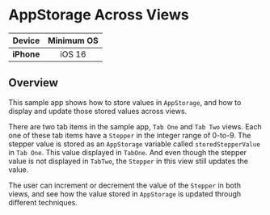 # AppStorage Across Views


| **Device** | **Minimum OS** |
|:---:|:---:|
| **iPhone** | iOS 16 |

## Overview

This sample app shows how to store values in `AppStorage`, and how to display and update those stored values across views.

There are two tab items in the sample app, `Tab One` and `Tab Two` views. Each one of these tab items have a `Stepper` in the integer range of 0-to-9. The stepper value is stored as an `AppStorage` variable called `storedStepperValue` in `Tab One`. This value displayed in `TabOne`. And even though the stepper value is not displayed in `TabTwo`, the `Stepper` in this view still updates the value.

The user can increment or decrement the value of the `Stepper` in both views, and see how the value stored in `AppStorage` is updated through different techniques.
